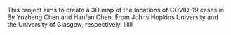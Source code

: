 This project aims to create a 3D map of the locations of COVID-19 cases in 
By Yuzheng Chen and Hanfan Chen. From Johns Hopkins University and the University of Glasgow, respectively.
llllll
